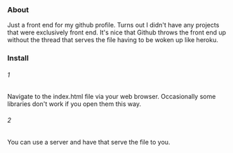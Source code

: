 ### About

Just a front end for my github profile.  Turns out I didn't have any projects that were exclusively front end.  It's nice that Github throws the front end up without the thread that serves the file having to be woken up like heroku.

### Install

###### 1

Navigate to the index.html file via your web browser.  Occasionally some libraries don't work if you open them this way.

###### 2

You can use a server and have that serve the file to you.  
